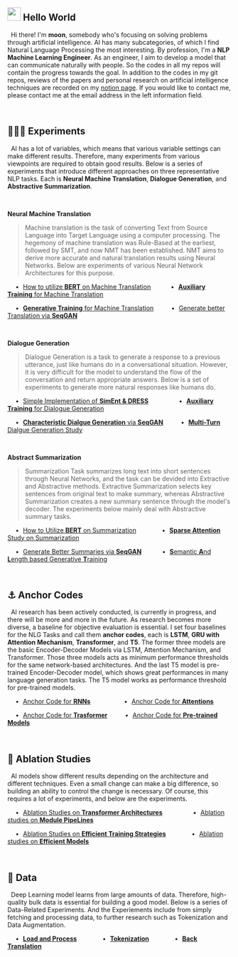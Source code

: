 ## <img src="https://emojis.slackmojis.com/emojis/images/1531849430/4246/blob-sunglasses.gif?1531849430" width="30"/> Hello World
&nbsp; Hi there! I'm **moon**, somebody who's focusing on solving problems through artificial intelligence. AI has many subcategories, of which I find Natural Language Processing the most interesting. By profession, I'm a **NLP Machine Learning Engineer**. As an engineer, I aim to develop a model that can communicate naturally with people. So the codes in all my repos will contain the progress towards the goal. In addition to the codes in my git repos, reviews of the papers and personal research on artificial intelligence techniques are recorded on my <a href="https://shy-vole-f74.notion.site/Hello-I-m-moon-e1ecc2e40b32405e997713cfb44e4f3c">notion page</a>. If you would like to contact me, please contact me at the email address in the left information field.

<br>

## 👨🏻‍🔬 Experiments
&nbsp; AI has a lot of variables, which means that various variable settings can make different results. Therefore, many experiments from various viewpoints are required to obtain good results. Below is a series of experiments that introduce different approaches on three representative NLP tasks. Each is **Neural Machine Translation**, **Dialogue Generation**, and **Abstractive Summarization**.

<br>

**Neural Machine Translation**
> Machine translation is the task of converting Text from Source Language into Target Language using a computer processing. The hegemony of machine translation was Rule-Based at the earliest, followed by SMT, and now NMT has been established. NMT aims to derive more accurate and natural translation results using Neural Networks. Below are experiments of various Neural Network Architectures for this purpose.

&emsp; • &hairsp; <a href="https://github.com/moon23k/NMT_BERT">How to utilize **BERT** on Machine Translation</a>
&emsp; &emsp; &hairsp; 
• &hairsp; <a href="https://github.com/moon23k/NMT_Aux">**Auxiliary Training** for Machine Translation</a>

&emsp; • &hairsp; <a href="https://github.com/moon23k/NMT_GEN">**Generative Training** for Machine Translation</a>
&emsp; &emsp;
• &hairsp; <a href="https://github.com/moon23k/NMT_GAN">Generate better Translation via **SeqGAN**</a>

<br>

**Dialogue Generation**
> Dialogue Generation is a task to generate a response to a previous utterance, just like humans do in a conversational situation. However, it is very difficult for the model to understand the flow of the conversation and return appropriate answers. Below is a set of experiments to generate more natural responses like humans do.

&emsp;  • &hairsp; <a href="https://github.com/moon23k/Dialog_SemEnt">Simple Implementation of **SimEnt & DRESS**</a>
&emsp; &emsp; &emsp; &ensp;
• &hairsp; <a href="https://github.com/moon23k/Dialog_Aux">**Auxiliary Training** for Dialogue Generation</a>

&emsp;  • &hairsp; <a href="https://github.com/moon23k/Dialog_Char">**Characteristic Dialgue Generation** via **SeqGAN**</a>
&emsp; &emsp;
• &hairsp; <a href="https://github.com/moon23k/Dialog_MulT">**Multi-Turn** Dialgue Generation Study</a>

<br>

**Abstract Summarization**
> Summarization Task summarizes long text into short sentences through Neural Networks, and the task can be devided into Extractive and Abstractive methods. Extractive Summarization selects key sentences from original text to make summary, whereas Abstractive Summarization creates a new summary sentence through the model's decoder. The experiments below mainly deal with Abstractive summary tasks.

&emsp; • &hairsp; <a href="https://github.com/moon23k/Sum_BERT">How to Utilize **BERT** on Summarization</a> 
&emsp; &emsp; &emsp;
• &hairsp; <a href="https://github.com/moon23k/Sum_HAT">**Sparse Attention** Study on Summarization</a>

&emsp; • &hairsp; <a href="https://github.com/moon23k/Sum_GAN">Generate Better Summaries via **SeqGAN**</a>
&emsp; &emsp; &thinsp;
• &hairsp; <a href="https://github.com/moon23k/Sum_SALT">**S**emantic **A**nd **L**ength based Generative **T**raining</a>

<br>

## ⚓ Anchor Codes
&nbsp; AI research has been actively conducted, is currently in progress, and there will be more and more in the future. As research becomes more diverse, a baseline for objective evaluation is essential. I set four baselines for the NLG Tasks and call them **anchor codes**, each is **LSTM**, **GRU with Attention Mechanism**, **Transformer**, and **T5**. The former three models are the basic Encoder-Decoder Models via LSTM, Attention Mechanism, and Transformer. Those three models acts as minimum performance thresholds for the same network-based architectures. And the last T5 model is pre-trained Encoder-Decoder model, which shows great performances in many language generation tasks. The T5 model works as performance threshold for pre-trained models.


&emsp; • &hairsp; <a href="https://github.com/moon23k/LSTM_Anchors">Anchor Code for **RNNs**</a> 
&emsp; &emsp; &emsp; &emsp; 
• &hairsp; <a href="https://github.com/moon23k/Attention_Anchors">Anchor Code for **Attentions**</a>

&emsp; • &hairsp; <a href="https://github.com/moon23k/Transformer_Anchors">Anchor Code for **Trasformer**</a> 
&emsp; &emsp; 
• &hairsp; <a href="https://github.com/moon23k/T5_Anchors">Anchor Code for **Pre-trained Models**</a>

<br>

## 📄 Ablation Studies
&nbsp; AI models show different results depending on the architecture and different techniques. Even a small change can make a big difference, so building an ability to control the change is necessary. Of course, this requires a lot of experiments, and below are the experiments.

&emsp; • &hairsp; <a href="https://github.com/moon23k/Transformer_Arhcs">Ablation Studies on **Transformer Architectures**</a>
&emsp; &emsp; &emsp; &ensp;
• &hairsp; <a href="https://github.com/moon23k/PipeLines">Ablation studies on **Module PipeLines**</a> 

&emsp; • &hairsp; <a href="https://github.com/moon23k/Efficient_Training">Ablation Studies on **Efficient Training Strategies**</a> 
&emsp; &emsp; &emsp;
• &hairsp; <a href="https://github.com/moon23k/Efficient_Models">Ablation studies on **Efficient Models**</a>

<br>

## 💾 Data
&nbsp; Deep Learning model learns from large amounts of data. Therefore, high-quality bulk data is essential for building a good model. Below is a series of Data-Related Experiments. And the Experiements include from simply fetching and processing data, to further research such as Tokenization and Data Augmentation.

&emsp; • &hairsp; <a href="https://github.com/moon23k/NLP_Datasets">**Load and Process**</a> &emsp; &emsp; &emsp;
• &hairsp; <a href="https://github.com/moon23k/Tokenizations">**Tokenization**</a> &emsp; &emsp; &emsp;
• &hairsp; <a href="https://github.com/moon23k/BackTranslation">**Back Translation**</a>
